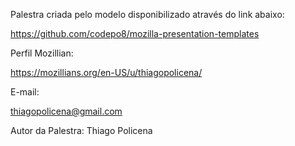Palestra criada pelo modelo disponibilizado através do link abaixo:

https://github.com/codepo8/mozilla-presentation-templates

Perfil Mozillian:

https://mozillians.org/en-US/u/thiagopolicena/
 
E-mail: 

thiagopolicena@gmail.com

Autor da Palestra: 
Thiago Policena


